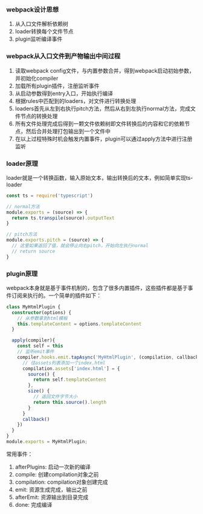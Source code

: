 ### webpack设计思想

1. 从入口文件解析依赖树
1. loader转换每个文件节点
2. plugin监听编译事件

### webpack从入口文件到产物输出中间过程

1. 读取webpack config文件，与内置参数合并，得到webpack启动初始参数，并初始化compiler
2. 加载所有plugin插件，注册监听事件
3. 从启动参数得到entry入口，开始执行编译
4. 根据rules中匹配到的loaders，对文件进行转换处理
5. loaders首先从左到右执行pitch方法，然后从右到左执行normal方法，完成文件节点的转换处理
6. 所有文件处理完成后得到一颗文件依赖树即文件转换后的内容和它的依赖节点，然后合并处理打包输出到一个文件中
7. 在以上过程特殊时机会触发内置事件，plugin可以通过apply方法中进行注册监听

### loader原理

loader就是一个转换函数，输入原始文本，输出转换后的文本，例如简单实现ts-loader

```ts
const ts = require('typescript')

// normal方法
module.exports = (source) => {
  return ts.transpile(source).outputText
}

// pitch方法
module.exports.pitch = (source) => {
  // 这里如果返回了值，就会停止向右pitch，开始向左执行normal
  // return source
}
```

### plugin原理

webpack本身就是基于事件机制的，包含了很多内置插件，这些插件都是基于事件订阅来执行的。一个简单的插件如下：

```ts
class MyHtmlPlugin {
  constructor(options) {
    // 从参数拿到html模板
    this.templateContent = options.templateContent
  }

  apply(compiler){
    const self = this
    // 监听emit事件
    compiler.hooks.emit.tapAsync('MyHtmlPlugin', (compilation, callback) => {
      // 往assets列表添加一个index.html
      compilation.assets['index.html'] = {
        source() {
          return self.templateContent
        },
        size() {
          // 返回文件字节大小
          return this.source().length
        }
      }
      callback()
    })
  }
}
module.exports = MyHtmlPlugin;
```

常用事件：

1. afterPlugins: 启动一次新的编译
2. compile: 创建compilation对象之前
3. compilation:	compilation对象创建完成
4. emit: 资源生成完成，输出之前
5. afterEmit: 资源输出到目录完成
6. done: 完成编译
